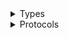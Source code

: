 <details>
<summary>Types</summary>

  - [DocDbClient](/aws-sdk-swift/reference/0.x/AWSDocDB/DocDbClient)
  - [DocDbClient.DocDbClientConfiguration](/aws-sdk-swift/reference/0.x/AWSDocDB/DocDbClient.DocDbClientConfiguration)
  - [DocDbClientLogHandlerFactory](/aws-sdk-swift/reference/0.x/AWSDocDB/DocDbClientLogHandlerFactory)
  - [DocDbClientTypes](/aws-sdk-swift/reference/0.x/AWSDocDB/DocDbClientTypes)

</details>

<details>
<summary>Protocols</summary>

  - [DocDbClientProtocol](/aws-sdk-swift/reference/0.x/AWSDocDB/DocDbClientProtocol)

</details>
